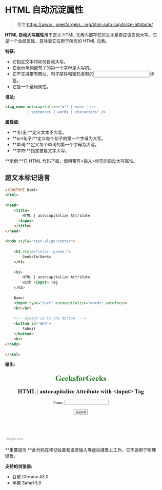 # HTML 自动沉淀属性

> 原文:[https://www . geesforgeks . org/html-auto capitalize-attribute/](https://www.geeksforgeeks.org/html-autocapitalize-attribute/)

**HTML 自动大写属性**用于定义 HTML 元素内部存在的文本是否应该自动大写。它是一个全局属性，意味着它应用于所有的 HTML 元素。

**特征:**

*   它指定文本将如何自动大写。
*   它表示单词或句子的第一个字母是大写的。
*   它不支持带有网址、电子邮件和密码类型的<input>标签。
*   它是一个全局属性。

**语法:**

```html
<tag_name autocapitalize="off | none | on 
          | sentences | words | characters" />
```

**属性值:**

*   **关/无:**定义文本不大写。
*   **on/句子:**定义每个句子的第一个字母为大写。
*   **单词:**定义每个单词的第一个字母为大写。
*   **字符:**指定整篇文字大写。

**示例:**在 HTML 代码下面，使用带有<输入>标签的自动大写属性。

## 超文本标记语言

```html
<!DOCTYPE html>
<html>

<head>
    <title>
        HTML | autocapitalize Attribute
      <input>
    </title>
</head>

<body style="text-align:center">

    <h1 style="color: green;">
        GeeksforGeeks
    </h1>

    <h2>
        HTML | autocapitalize Attribute 
        with <input> Tag
    </h2> 

    Name:
    <input type="text" autocapitalize="words" autofocus>
    <br><br>

    <!-- Assign id to the Button. -->
    <button id="GFG">
        Submit
    </button>
    <br>
</body>

</html>
```

**输出:**

![](img/3857b4c5d35354117970b7ab555cdbb7.png)

**重要提示:**此代码在移动设备和语音输入等虚拟键盘上工作。它不适用于物理键盘。

**支持的浏览器:**

*   谷歌 Chrome 43.0
*   苹果 Safari 5.0